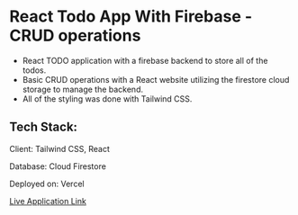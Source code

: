 # React Todo App With Firebase - CRUD operations

- React TODO application with a firebase backend to store all of the todos.
- Basic CRUD operations with a React website utilizing the firestore cloud storage to manage the backend.
- All of the styling was done with Tailwind CSS.

## Tech Stack:
Client: Tailwind CSS, React

Database: Cloud Firestore

Deployed on: Vercel

[Live Application Link](https://react-todo-firebase-app.vercel.app/)

